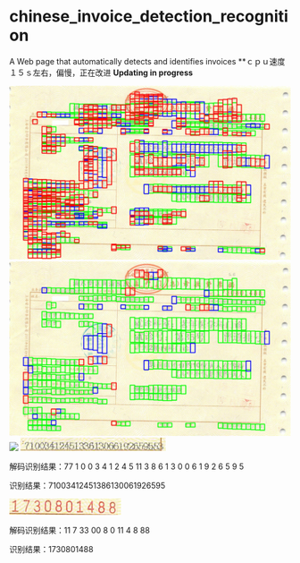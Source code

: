 # chinese_invoice_detection_recognition
A Web page that automatically detects and identifies invoices
**ｃｐｕ速度１５ｓ左右，偏慢，正在改进
**Updating in progress**

<img src="/image/2018_07_17_15_17_05.jpg" />
<img src="/image/2018_07_17_15_17_05_1.jpg"/>
<img src="/upload/crop_img/2018_07_17_15_17_05_1.jpg"/>

<img src="/upload/result/12.png"/>

解码识别结果：77  1  0  0  3  4  1 2   4  5 11 3  8  6  1  3  0  0  6  1  9  2  6  5  9  5

识别结果：71003412451386130061926595 

<img src="/upload/result/1.png"/>

解码识别结果：11   7    33   00    8    0    11    4    8    88

识别结果：1730801488 

